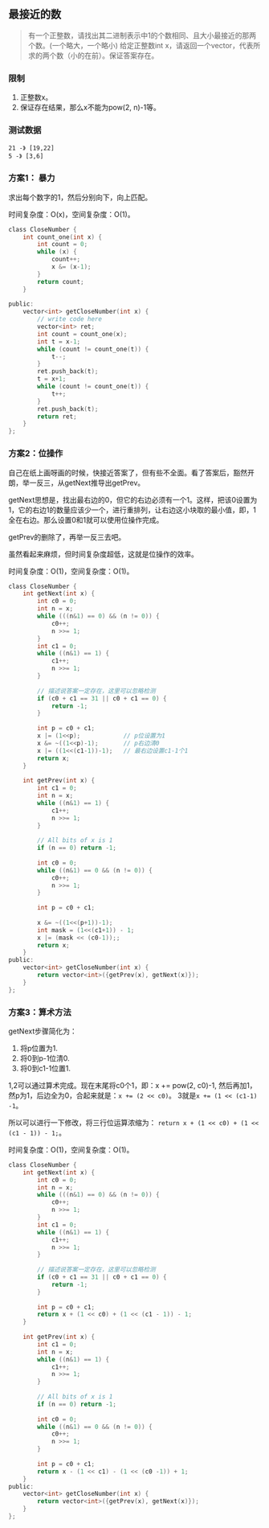 ## 最接近的数

> 有一个正整数，请找出其二进制表示中1的个数相同、且大小最接近的那两个数。(一个略大，一个略小)
给定正整数int x，请返回一个vector，代表所求的两个数（小的在前）。保证答案存在。

### 限制

1. 正整数x。
1. 保证存在结果，那么x不能为pow(2, n)-1等。

### 测试数据

```
21 -》 [19,22]
5 -》 [3,6]
```

### 方案1： 暴力

求出每个数字的1，然后分别向下，向上匹配。

时间复杂度：O(x)，空间复杂度：O(1)。

```C
class CloseNumber {
    int count_one(int x) {
        int count = 0;
        while (x) {
            count++;
            x &= (x-1);
        }
        return count;
    }
     
public:
    vector<int> getCloseNumber(int x) {
        // write code here
        vector<int> ret;
        int count = count_one(x);
        int t = x-1;
        while (count != count_one(t)) {
            t--;
        }
        ret.push_back(t);
        t = x+1;
        while (count != count_one(t)) {
            t++;
        }
        ret.push_back(t);
        return ret;
    }
};

```

### 方案2：位操作

自己在纸上画呀画的时候，快接近答案了，但有些不全面。看了答案后，豁然开朗，举一反三，从getNext推导出getPrev。

getNext思想是，找出最右边的0，但它的右边必须有一个1。这样，把该0设置为1，它的右边1的数量应该少一个，进行重排列，让右边这小块取的最小值，即，1全在右边。那么设置0和1就可以使用位操作完成。

getPrev的删除了，再举一反三去吧。

虽然看起来麻烦，但时间复杂度超低，这就是位操作的效率。

时间复杂度：O(1)，空间复杂度：O(1)。

```C
class CloseNumber {
    int getNext(int x) {
        int c0 = 0;
        int n = x;
        while (((n&1) == 0) && (n != 0)) {
            c0++;
            n >>= 1;
        }
        int c1 = 0;
        while ((n&1) == 1) {
            c1++;
            n >>= 1;
        }
        
        // 描述说答案一定存在，这里可以忽略检测
        if (c0 + c1 == 31 || c0 + c1 == 0) {
            return -1;
        }
        
        int p = c0 + c1;
        x |= (1<<p);			// p位设置为1
        x &= ~((1<<p)-1);		// p右边清0
        x |= ((1<<(c1-1))-1);	// 最右边设置c1-1个1
        return x;
    }
    
    int getPrev(int x) {
        int c1 = 0;
        int n = x;
        while ((n&1) == 1) {
            c1++;
            n >>= 1;
        }
        
        // All bits of x is 1
        if (n == 0) return -1;
        
        int c0 = 0;
        while ((n&1) == 0 && (n != 0)) {
            c0++;
            n >>= 1;
        }
        
        int p = c0 + c1;
        
        x &= ~((1<<(p+1))-1);
        int mask = (1<<(c1+1)) - 1;
        x |= (mask << (c0-1));;
        return x;
    }
public:
    vector<int> getCloseNumber(int x) {
        return vector<int>({getPrev(x), getNext(x)});
    }
};
```


### 方案3：算术方法

getNext步骤简化为：
1. 将p位置为1.
1. 将0到p-1位清0.
1. 将0到c1-1位置1.

1,2可以通过算术完成。现在末尾将c0个1，即：x += pow(2, c0)-1, 然后再加1，然p为1，后边全为0，合起来就是：`x += (2 << c0)`。
3就是`x += (1 << (c1-1) -1`。

所以可以进行一下修改，将三行位运算浓缩为：
`return x + (1 << c0) + (1 << (c1 - 1)) - 1;`。

时间复杂度：O(1)，空间复杂度：O(1)。

```C
class CloseNumber {
    int getNext(int x) {
        int c0 = 0;
        int n = x;
        while (((n&1) == 0) && (n != 0)) {
            c0++;
            n >>= 1;
        }
        int c1 = 0;
        while ((n&1) == 1) {
            c1++;
            n >>= 1;
        }
        
        // 描述说答案一定存在，这里可以忽略检测
        if (c0 + c1 == 31 || c0 + c1 == 0) {
            return -1;
        }
        
        int p = c0 + c1;
        return x + (1 << c0) + (1 << (c1 - 1)) - 1;
    }
    
    int getPrev(int x) {
        int c1 = 0;
        int n = x;
        while ((n&1) == 1) {
            c1++;
            n >>= 1;
        }
        
        // All bits of x is 1
        if (n == 0) return -1;
        
        int c0 = 0;
        while ((n&1) == 0 && (n != 0)) {
            c0++;
            n >>= 1;
        }
        
        int p = c0 + c1;
        return x - (1 << c1) - (1 << (c0 -1)) + 1;
    }
public:
    vector<int> getCloseNumber(int x) {
        return vector<int>({getPrev(x), getNext(x)});
    }
};
```

